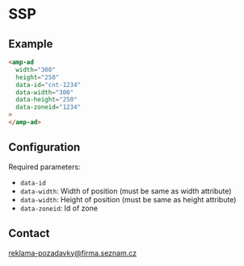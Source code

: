 <!---
 Copyright 2019 The AMP HTML Authors. All Rights Reserved.

 Licensed under the Apache License, Version 2.0 (the "License");
 you may not use this file except in compliance with the License.
 You may obtain a copy of the License at

  http://www.apache.org/licenses/LICENSE-2.0

 Unless required by applicable law or agreed to in writing, software
 distributed under the License is distributed on an "AS-IS" BASIS,
 WITHOUT WARRANTIES OR CONDITIONS OF ANY KIND, either express or implied.
 See the License for the specific language governing permissions and
 limitations under the License.
-->

# SSP

## Example

```html
<amp-ad
  width="300"
  height="250"
  data-id="cnt-1234"
  data-width="300"
  data-height="250"
  data-zoneid="1234"
>
</amp-ad>
```

## Configuration

Required parameters:

- `data-id`
- `data-width`: Width of position (must be same as width attribute)
- `data-width`: Height of position (must be same as height attribute)
- `data-zoneid`: Id of zone

## Contact

reklama-pozadavky@firma.seznam.cz
